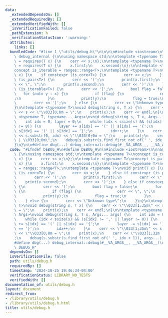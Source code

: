 ```yaml
---
data:
  _extendedDependsOn: []
  _extendedRequiredBy: []
  _extendedVerifiedWith: []
  _isVerificationFailed: false
  _pathExtension: h
  _verificationStatusIcon: ':warning:'
  attributes:
    links: []
  bundledCode: "#line 1 \"utils/debug.h\"\n\n\n\n#include <iostream>\n\nnamespace\
    \ debug_internal {\n\nusing namespace std;\n\ntemplate <typename T>\nconcept is_core\
    \ = requires(T x) {\n    cerr << x;\n};\n\ntemplate <typename T>\nconcept is_pair\
    \ = requires(T x) {\n    x.first;\n    x.second;\n};\n\ntemplate <typename T>\n\
    concept is_iterable = ranges::range<T>;\n\ntemplate <typename T>\nvoid print(T\
    \ x) {\n    if constexpr (is_core<T>) {\n        cerr << x;\n    } else if constexpr\
    \ (is_pair<T>) {\n        cerr << '(';\n        print(x.first);\n        cerr\
    \ << \", \";\n        print(x.second);\n        cerr << ')';\n    } else if constexpr\
    \ (is_iterable<T>) {\n        cerr << '[';\n        bool flag = false;\n     \
    \   for (auto y : x) {\n            if (flag) {\n                cerr << \", \"\
    ;\n            }\n            print(y);\n            flag = true;\n        }\n\
    \        cerr << ']';\n    } else {\n        cerr << \"Unknown type\";\n    }\n\
    }\n\ntemplate <typename T>\nvoid debug(string s, T x) {\n    cerr << \"\\033[1;35m\"\
    \ << s << \"\\033[0;0m = \";\n    print(x);\n    cerr << endl;\n}\n\ntemplate\
    \ <typename T, typename... Args>\nvoid debug(string s, T x, Args... args) {\n\
    \    int idx = 0, layer = 0;\n    while (idx < ssize(s) && (s[idx] != ',' || layer\
    \ != 0)) {\n        layer += s[idx] == '(' || s[idx] == '{';\n        layer -=\
    \ s[idx] == ')' || s[idx] == '}';\n        idx++;\n    }\n    cerr << \"\\033[1;35m\"\
    \ << s.substr(0, idx) << \"\\033[0;0m = \";\n    print(x);\n    cerr << \"\\033[1;32m\
    \ | \\033[0;0m\";\n    debug(s.substr(s.find_first_not_of(' ', idx + 1)), args...);\n\
    }\n}\n\n#define dbg(...) debug_internal::debug(#__VA_ARGS__, __VA_ARGS__)\n\n\n"
  code: "#ifndef DEBUG_H\n#define DEBUG_H\n\n#include <iostream>\n\nnamespace debug_internal\
    \ {\n\nusing namespace std;\n\ntemplate <typename T>\nconcept is_core = requires(T\
    \ x) {\n    cerr << x;\n};\n\ntemplate <typename T>\nconcept is_pair = requires(T\
    \ x) {\n    x.first;\n    x.second;\n};\n\ntemplate <typename T>\nconcept is_iterable\
    \ = ranges::range<T>;\n\ntemplate <typename T>\nvoid print(T x) {\n    if constexpr\
    \ (is_core<T>) {\n        cerr << x;\n    } else if constexpr (is_pair<T>) {\n\
    \        cerr << '(';\n        print(x.first);\n        cerr << \", \";\n    \
    \    print(x.second);\n        cerr << ')';\n    } else if constexpr (is_iterable<T>)\
    \ {\n        cerr << '[';\n        bool flag = false;\n        for (auto y : x)\
    \ {\n            if (flag) {\n                cerr << \", \";\n            }\n\
    \            print(y);\n            flag = true;\n        }\n        cerr << ']';\n\
    \    } else {\n        cerr << \"Unknown type\";\n    }\n}\n\ntemplate <typename\
    \ T>\nvoid debug(string s, T x) {\n    cerr << \"\\033[1;35m\" << s << \"\\033[0;0m\
    \ = \";\n    print(x);\n    cerr << endl;\n}\n\ntemplate <typename T, typename...\
    \ Args>\nvoid debug(string s, T x, Args... args) {\n    int idx = 0, layer = 0;\n\
    \    while (idx < ssize(s) && (s[idx] != ',' || layer != 0)) {\n        layer\
    \ += s[idx] == '(' || s[idx] == '{';\n        layer -= s[idx] == ')' || s[idx]\
    \ == '}';\n        idx++;\n    }\n    cerr << \"\\033[1;35m\" << s.substr(0, idx)\
    \ << \"\\033[0;0m = \";\n    print(x);\n    cerr << \"\\033[1;32m | \\033[0;0m\"\
    ;\n    debug(s.substr(s.find_first_not_of(' ', idx + 1)), args...);\n}\n}\n\n\
    #define dbg(...) debug_internal::debug(#__VA_ARGS__, __VA_ARGS__)\n\n#endif //\
    \ DEBUG_H"
  dependsOn: []
  isVerificationFile: false
  path: utils/debug.h
  requiredBy: []
  timestamp: '2024-10-25 19:46:34-04:00'
  verificationStatus: LIBRARY_NO_TESTS
  verifiedWith: []
documentation_of: utils/debug.h
layout: document
redirect_from:
- /library/utils/debug.h
- /library/utils/debug.h.html
title: utils/debug.h
---
```

